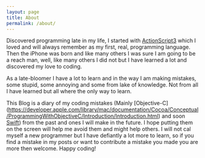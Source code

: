 ```yaml
---
layout: page
title: About
permalink: /about/
---
```



Discovered programming late in my life, I started with [ActionScript3](http://en.wikipedia.org/wiki/ActionScript) which I loved and will always remember as my first, real, programming language. Then the iPhone was born and like many others I was sure I am going to be a reach man, well, like many others I did not but I have learned a lot and discovered my love to coding. 

As a late-bloomer I have a lot to learn and in the way I am making mistakes, some stupid, some annoying and some from lake of knowledge. Not from all I have learned but all where the only way to learn. 

This Blog is a diary of my coding mistakes \(Mainly [Objective-C] (https://developer.apple.com/library/mac/documentation/Cocoa/Conceptual/ProgrammingWithObjectiveC/Introduction/Introduction.html) and soon [Swift](https://developer.apple.com/swift/)\) from the past and ones I will make in the future. I hope putting them on the screen will help me avoid them and might help others. I will not cal myself a new programmer but I have defiantly a lot more to learn, so if you find a mistake in my posts or want to contribute a mistake you made you are more then welcome. Happy coding!
